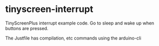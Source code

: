# tinyscreen-interrupt

TinyScreenPlus interrupt example code.
Go to sleep and wake up when buttons are pressed.

The Justfile has compilation, etc commands using the arduino-cli

